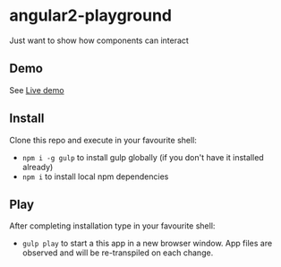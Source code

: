 # angular2-playground

Just want to show how components can interact


## Demo

See <a href="http://rawgit.com/SekibOmazic/angular2-playground/master/dist/index.html">Live demo</a>

## Install

Clone this repo and execute in your favourite shell:

* `npm i -g gulp` to install gulp globally (if you don't have it installed already)
* `npm i` to install local npm dependencies


## Play

After completing installation type in your favourite shell:

* `gulp play` to start a this app in a new browser window. App files are observed and will be re-transpiled on each change.

